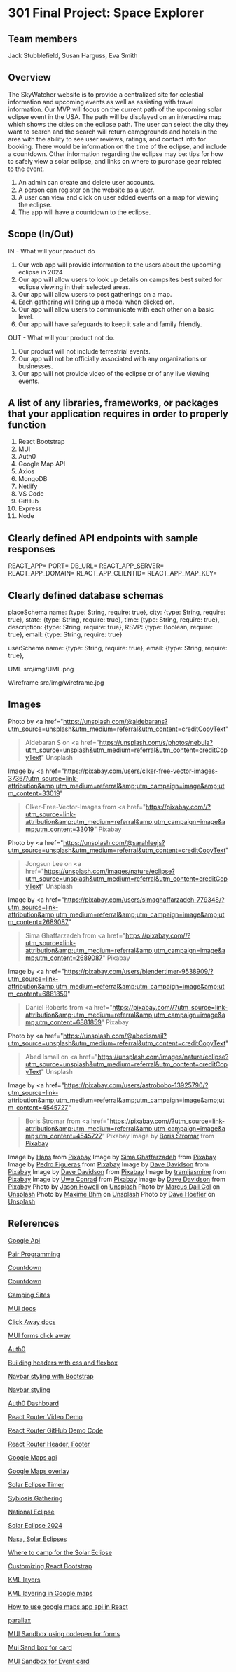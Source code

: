 # 301 Final Project: Space Explorer

## Team members

Jack Stubblefield, Susan Harguss, Eva Smith

## Overview

 The SkyWatcher website is to provide a centralized site for celestial information and upcoming events as well as assisting with travel information.  Our MVP will focus on the current path of the upcoming solar eclipse event in the USA. The path will be displayed on an interactive map which shows the cities on the eclipse path. The user can select the city they want to search and the search will return campgrounds and hotels  in the area with the ability to see user reviews, ratings, and contact info for booking.  There would be information on the time of the eclipse,  and include a countdown. Other information regarding the eclipse may be: tips for how to safely view a solar eclipse, and links on where to purchase gear related to the event.

1. An admin can create and delete user accounts.
2. A person can register on the website as a user.
3. A user can view and click on user added events on a map for viewing the eclipse.
4. The app will have a countdown to the eclipse.

## Scope (In/Out)

IN - What will your product do

 1. Our web app will provide information to the users about the upcoming eclipse in 2024
 2. Our app will allow users to look up details on campsites best suited for eclipse viewing in their selected areas.
 3. Our app will allow users to post gatherings on a map.
 4. Each gathering will bring up a modal when clicked on.
 5. Our app will allow users to communicate with each other on a basic level.
 6. Our app will have safeguards to keep it safe and family friendly.

OUT - What will your product not do.

 1. Our product will not include terrestrial events.
 2. Our app will not be officially associated with any organizations or businesses.
 3. Our app will not provide video of the eclipse or of any live viewing events.

## A list of any libraries, frameworks, or packages that your application requires in order to properly function

 1. React Bootstrap
 2. MUI
 3. Auth0
 4. Google Map API
 5. Axios
 6. MongoDB
 7. Netlify
 8. VS Code
 9. GitHub
10. Express
11. Node

## Clearly defined API endpoints with sample responses

REACT_APP=
PORT=
DB_URL=
REACT_APP_SERVER=
REACT_APP_DOMAIN=
REACT_APP_CLIENTID=
REACT_APP_MAP_KEY=


## Clearly defined database schemas

 placeSchema
    name: {type: String, require: true},
    city: {type: String, require: true},
    state: {type: String, require: true},
    time: {type: String, require: true},
    description: {type: String, require: true},
    RSVP: {type: Boolean, require: true},
    email: {type: String, require: true}

userSchema
    name: {type: String, require: true},
    email: {type: String, require: true},

UML
src/img/UML.png

Wireframe
src/img/wireframe.jpg

## Images

Photo by <a href="https://unsplash.com/@aldebarans?utm_source=unsplash&utm_medium=referral&utm_content=creditCopyText"
>Aldebaran S</a> on
<a href="https://unsplash.com/s/photos/nebula?utm_source=unsplash&utm_medium=referral&utm_content=creditCopyText"
>Unsplash</a>
  
Image by <a href="https://pixabay.com/users/clker-free-vector-images-3736/?utm_source=link-attribution&amp;utm_medium=referral&amp;utm_campaign=image&amp;utm_content=33019"
>Clker-Free-Vector-Images</a> from
 <a href="https://pixabay.com//?utm_source=link-attribution&amp;utm_medium=referral&amp;utm_campaign=image&amp;utm_content=33019"
 >Pixabay</a>

Photo by <a href="https://unsplash.com/@sarahleejs?utm_source=unsplash&utm_medium=referral&utm_content=creditCopyText"
>Jongsun Lee</a> on
<a href="https://unsplash.com/images/nature/eclipse?utm_source=unsplash&utm_medium=referral&utm_content=creditCopyText"
>Unsplash</a>
  
  Image by <a href="https://pixabay.com/users/simaghaffarzadeh-779348/?utm_source=link-attribution&amp;utm_medium=referral&amp;utm_campaign=image&amp;utm_content=2689087"
  >Sima Ghaffarzadeh</a> from
  <a href="https://pixabay.com//?utm_source=link-attribution&amp;utm_medium=referral&amp;utm_campaign=image&amp;utm_content=2689087"
  >Pixabay</a>

  Image by <a href="https://pixabay.com/users/blendertimer-9538909/?utm_source=link-attribution&amp;utm_medium=referral&amp;utm_campaign=image&amp;utm_content=6881859"
  >Daniel Roberts</a>
  from <a href="https://pixabay.com//?utm_source=link-attribution&amp;utm_medium=referral&amp;utm_campaign=image&amp;utm_content=6881859"
  >Pixabay</a>

  Photo by <a href="https://unsplash.com/@abedismail?utm_source=unsplash&utm_medium=referral&utm_content=creditCopyText"
  >Abed Ismail</a>
   on <a href="https://unsplash.com/images/nature/eclipse?utm_source=unsplash&utm_medium=referral&utm_content=creditCopyText"
   >Unsplash</a>
  
  Image by <a href="https://pixabay.com/users/astrobobo-13925790/?utm_source=link-attribution&amp;utm_medium=referral&amp;utm_campaign=image&amp;utm_content=4545727"
  >Boris Štromar</a>
  from <a href="https://pixabay.com//?utm_source=link-attribution&amp;utm_medium=referral&amp;utm_campaign=image&amp;utm_content=4545727"
  >Pixabay</a>
  Image by <a href="https://pixabay.com/users/astrobobo-13925790/?utm_source=link-attribution&amp;utm_medium=referral&amp;utm_campaign=image&amp;utm_content=4545727">Boris Štromar</a> from <a href="https://pixabay.com//?utm_source=link-attribution&amp;utm_medium=referral&amp;utm_campaign=image&amp;utm_content=4545727">Pixabay</a>

  Image by <a href="https://pixabay.com/users/hans-2/?utm_source=link-attribution&amp;utm_medium=referral&amp;utm_campaign=image&amp;utm_content=1061674">Hans</a> from <a href="https://pixabay.com//?utm_source=link-attribution&amp;utm_medium=referral&amp;utm_campaign=image&amp;utm_content=1061674">Pixabay</a>
  Image by <a href="https://pixabay.com/users/simaghaffarzadeh-779348/?utm_source=link-attribution&amp;utm_medium=referral&amp;utm_campaign=image&amp;utm_content=2689073">Sima Ghaffarzadeh</a> from <a href="https://pixabay.com//?utm_source=link-attribution&amp;utm_medium=referral&amp;utm_campaign=image&amp;utm_content=2689073">Pixabay</a>
  Image by <a href="https://pixabay.com/users/pedrofigueras-5229515/?utm_source=link-attribution&amp;utm_medium=referral&amp;utm_campaign=image&amp;utm_content=2878729">Pedro Figueras</a> from <a href="https://pixabay.com//?utm_source=link-attribution&amp;utm_medium=referral&amp;utm_campaign=image&amp;utm_content=2878729">Pixabay</a>
  Image by <a href="https://pixabay.com/users/davedavidsoncom-4209827/?utm_source=link-attribution&amp;utm_medium=referral&amp;utm_campaign=image&amp;utm_content=2670218">Dave Davidson</a> from <a href="https://pixabay.com//?utm_source=link-attribution&amp;utm_medium=referral&amp;utm_campaign=image&amp;utm_content=2670218">Pixabay</a>
  Image by <a href="https://pixabay.com/users/davedavidsoncom-4209827/?utm_source=link-attribution&amp;utm_medium=referral&amp;utm_campaign=image&amp;utm_content=2670217">Dave Davidson</a> from <a href="https://pixabay.com//?utm_source=link-attribution&amp;utm_medium=referral&amp;utm_campaign=image&amp;utm_content=2670217">Pixabay</a>
  Image by <a href="https://pixabay.com/users/tramijasmine-6220387/?utm_source=link-attribution&amp;utm_medium=referral&amp;utm_campaign=image&amp;utm_content=2662849">tramijasmine</a> from <a href="https://pixabay.com//?utm_source=link-attribution&amp;utm_medium=referral&amp;utm_campaign=image&amp;utm_content=2662849">Pixabay</a>
  Image by <a href="https://pixabay.com/users/scratsmacker-16310259/?utm_source=link-attribution&amp;utm_medium=referral&amp;utm_campaign=image&amp;utm_content=5159662">Uwe Conrad</a> from <a href="https://pixabay.com//?utm_source=link-attribution&amp;utm_medium=referral&amp;utm_campaign=image&amp;utm_content=5159662">Pixabay</a>
  Image by <a href="https://pixabay.com/users/davedavidsoncom-4209827/?utm_source=link-attribution&amp;utm_medium=referral&amp;utm_campaign=image&amp;utm_content=2670215">Dave Davidson</a> from <a href="https://pixabay.com//?utm_source=link-attribution&amp;utm_medium=referral&amp;utm_campaign=image&amp;utm_content=2670215">Pixabay</a>
  Photo by <a href="https://unsplash.com/@thejasonhowell?utm_source=unsplash&utm_medium=referral&utm_content=creditCopyText">Jason Howell</a> on <a href="https://unsplash.com/images/nature/eclipse?utm_source=unsplash&utm_medium=referral&utm_content=creditCopyText">Unsplash</a>
  Photo by <a href="https://unsplash.com/@marcusdallcol?utm_source=unsplash&utm_medium=referral&utm_content=creditCopyText">Marcus Dall Col</a> on <a href="https://unsplash.com/images/nature/eclipse?utm_source=unsplash&utm_medium=referral&utm_content=creditCopyText">Unsplash</a>
  Photo by <a href="https://unsplash.com/@maximebhm?utm_source=unsplash&utm_medium=referral&utm_content=creditCopyText">Maxime Bhm</a> on <a href="https://unsplash.com/s/photos/outdoor-festival?utm_source=unsplash&utm_medium=referral&utm_content=creditCopyText">Unsplash</a>
  Photo by <a href="https://unsplash.com/@davehoefler?utm_source=unsplash&utm_medium=referral&utm_content=creditCopyText">Dave Hoefler</a> on <a href="https://unsplash.com/images/nature/eclipse?utm_source=unsplash&utm_medium=referral&utm_content=creditCopyText">Unsplash</a>
  
  
  ## References
  [Google Api](https://medium.com/@allynak/how-to-use-google-map-api-in-react-app-edb59f64ac9d)

  [Pair Programming](https://www.codefellows.org/blog/6-reasons-for-pair-programming/)

  [Countdown](https://agatatocz.medium.com/countdown-timer-with-months-using-react-and-moment-js-fa40b86c2dd4)

  [Countdown](https://www.geeksforgeeks.org/how-to-create-a-countdown-timer-using-reactjs/)

  [Camping Sites](https://www.campspot.com/search?location=Marble%20Falls,%20TX&latitude=30.585737&longitude=-98.173442&adults=2&children=0&pets=0)

  [MUI docs](https://mui.com/base/react-click-away-listener/)

  [Click Away docs](https://stackoverflow.com/questions/54060096/close-persistent-mui-drawer-on-clicking-outside)

  [MUI forms click away](https://smartdevpreneur.com/the-essential-guide-to-submitting-mui-forms-2-methods/)

  [Auth0](https://github.com/DeltaV-Instructor/cat-backend-auth)

  [Building headers with css and flexbox](https://ishadeed.com/article/website-headers-flexbox/)

  [Navbar styling with Bootstrap](https://medium.com/nerd-for-tech/navbar-styling-react-with-bootstrap-6c74b0631d04)

  [Navbar styling](https://blog.hubspot.com/website/bootstrap-navbar)

  [Auth0 Dashboard](https://auth0.auth0.com/)

  [React Router Video Demo](https://www.youtube.com/watch?v=XSyXjtQSE9w&list=PLnobwbmmCilRAeQJnu_ilDb5CblCFAcz4&index=51)

  [React Router GitHub Demo Code](https://github.com/DeltaV-Instructor/DEMO-REACT-ROUTER-AUTH/tree/main/src)

  [React Router Header, Footer](https://reactgo.com/reactrouter-header-footer/)

  [Google Maps api](https://developers.google.com/maps/documentation/javascript/get-api-key)

  [Google Maps overlay](https://developers.google.com/maps/documentation/javascript/customoverlays)

  [Solar Eclipse Timer](https://www.solareclipsetimer.com/index.html)

  [Sybiosis Gathering](https://symbiosisgathering.com/connect-2019/)

  [National Eclipse](https://nationaleclipse.com/index.html)

  [Solar Eclipse 2024](https://www.accuweather.com/en/weather-blogs/astronomy/4-years-away-from-the-2024-total-solar-eclilpse/716326)

  [Nasa, Solar Eclipses](https://solarsystem.nasa.gov/eclipses/home/)

  [Where to camp for the Solar Eclipse](https://www.campspot.com/c/where-to-camp-2024-solar-eclipse-path)

[Customizing React Bootstrap](https://react-bootstrap.github.io/getting-started/theming/#new-variants-and-sizes)

[KML layers](https://react-google-maps-api-docs.netlify.app/#kmllayer)

[KML layering in Google maps](https://developers.google.com/maps/documentation/javascript/kmllayer)

[How to use google maps app api in React](https://medium.com/@allynak/how-to-use-google-map-api-in-react-app-edb59f64ac9d)

[parallax](https://www.w3schools.com/howto/howto_css_parallax.asp)

[MUI Sandbox using codepen for forms](https://codesandbox.io/s/billowing-morning-1rhf1z)

[Mui Sand box for card](https://codesandbox.io/s/sad-cartwright-tqdicx?file=/demo.js)

[MUI Sandbox for Event card](https://codesandbox.io/s/hopeful-lamport-3t853z)

